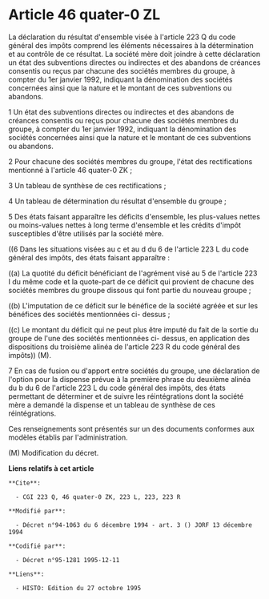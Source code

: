 # Article 46 quater-0 ZL

La déclaration du résultat d'ensemble visée à l'article 223 Q du code général des impôts comprend les éléments nécessaires à
la détermination et au contrôle de ce résultat. La société mère doit joindre à cette déclaration un état des subventions
directes ou indirectes et des abandons de créances consentis ou reçus par chacune des sociétés membres du groupe, à compter
du 1er janvier 1992, indiquant la dénomination des sociétés concernées ainsi que la nature et le montant de ces subventions
ou abandons.

1 Un état des subventions directes ou indirectes et des abandons de créances consentis ou reçus pour chacune des sociétés
membres du groupe, à compter du 1er janvier 1992, indiquant la dénomination des sociétés concernées ainsi que la nature et le
montant de ces subventions ou abandons.

2 Pour chacune des sociétés membres du groupe, l'état des rectifications mentionné à l'article 46 quater-0 ZK ;

3 Un tableau de synthèse de ces rectifications ;

4 Un tableau de détermination du résultat d'ensemble du groupe ;

5 Des états faisant apparaître les déficits d'ensemble, les plus-values nettes ou moins-values nettes à long terme d'ensemble
et les crédits d'impôt susceptibles d'être utilisés par la société mère.

((6 Dans les situations visées au c et au d du 6 de l'article 223 L du code général des impôts, des états faisant
apparaître :

((a) La quotité du déficit bénéficiant de l'agrément visé au 5 de l'article 223 I du même code et la quote-part de ce déficit
qui provient de chacune des sociétés membres du groupe dissous qui font partie du nouveau groupe ;

((b) L'imputation de ce déficit sur le bénéfice de la société agréée et sur les bénéfices des sociétés mentionnées ci-
dessus ;

((c) Le montant du déficit qui ne peut plus être imputé du fait de la sortie du groupe de l'une des sociétés mentionnées ci-
dessus, en application des dispositions du troisième alinéa de l'article 223 R du code général des impôts)) (M).

7 En cas de fusion ou d'apport entre sociétés du groupe, une déclaration de l'option pour la dispense prévue à la première
phrase du deuxième alinéa du b du 6 de l'article 223 L du code général des impôts, des états permettant de déterminer et de
suivre les réintégrations dont la société mère a demandé la dispense et un tableau de synthèse de ces réintégrations.

Ces renseignements sont présentés sur un des documents conformes aux modèles établis par l'administration.

(M) Modification du décret.

**Liens relatifs à cet article**

	**Cite**:

	  - CGI 223 Q, 46 quater-0 ZK, 223 L, 223, 223 R

	**Modifié par**:

	  - Décret n°94-1063 du 6 décembre 1994 - art. 3 () JORF 13 décembre 1994

	**Codifié par**:

	  - Décret n°95-1281 1995-12-11

	**Liens**:

	  - HISTO: Edition du 27 octobre 1995
